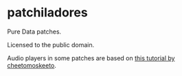 # patchiladores
Pure Data patches.

Licensed to the public domain.

Audio players in some patches are based on [this tutorial by cheetomoskeeto](https://www.youtube.com/watch?v=boX0v54SqtU).